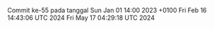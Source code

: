 Commit ke-55 pada tanggal Sun Jan 01 14:00 2023 +0100
Fri Feb 16 14:43:06 UTC 2024
Fri May 17 04:29:18 UTC 2024
